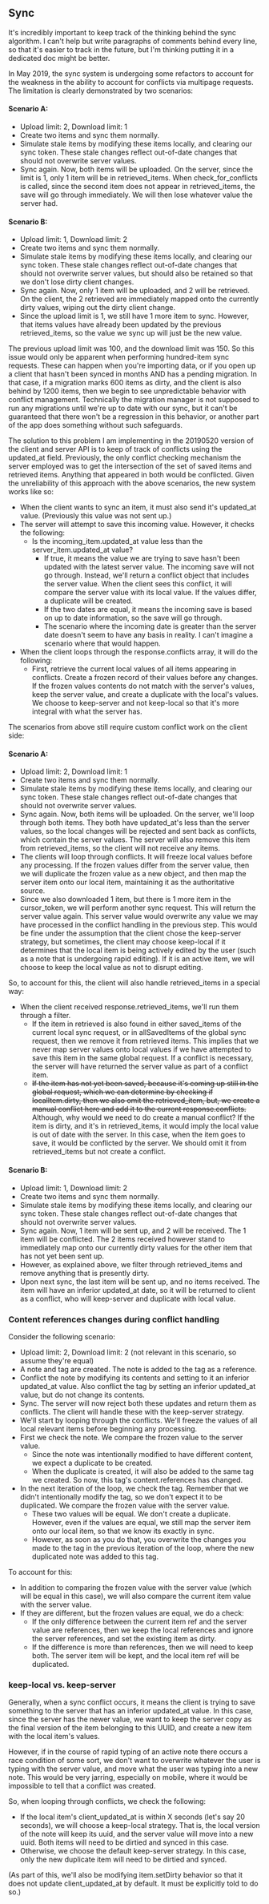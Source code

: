 ## Sync

It's incredibly important to keep track of the thinking behind the sync algorithm. I can't help but write paragraphs of comments behind every line, so that it's easier to track in the future, but I'm thinking putting it in a dedicated doc might be better.

In May 2019, the sync system is undergoing some refactors to account for the weakness in the ability to account for conflicts via multipage requests. The limitation is clearly demonstrated by two scenarios:

#### Scenario A:

- Upload limit: 2, Download limit: 1
- Create two items and sync them normally.
- Simulate stale items by modifying these items locally, and clearing our sync token. These stale changes reflect out-of-date changes that should not overwrite server values.
- Sync again. Now, both items will be uploaded. On the server, since the limit is 1, only 1 item will be in retrieved_items. When check_for_conflicts is called, since the second item does not appear in retrieved_items, the save will go through immediately. We will then lose whatever value the server had.

#### Scenario B:

- Upload limit: 1, Download limit: 2
- Create two items and sync them normally.
- Simulate stale items by modifying these items locally, and clearing our sync token. These stale changes reflect out-of-date changes that should not overwrite server values, but should also be retained so that we don't lose dirty client changes.
- Sync again. Now, only 1 item will be uploaded, and 2 will be retrieved. On the client, the 2 retrieved are immediately mapped onto the currently dirty values, wiping out the dirty client change.
- Since the upload limit is 1, we still have 1 more item to sync. However, that items values have already been updated by the previous retrieved_items, so the value we sync up will just be the new value.

The previous upload limit was 100, and the download limit was 150. So this issue would only be apparent when performing hundred-item sync requests. These can happen when you're importing data, or if you open up a client that hasn't been synced in months AND has a pending migration. In that case, if a migration marks 600 items as dirty, and the client is also behind by 1200 items, then we begin to see unpredictable behavior with conflict management. Technically the migration manager is not supposed to run any migrations until we're up to date with our sync, but it can't be guaranteed that there won't be a regression in this behavior, or another part of the app does something without such safeguards.

The solution to this problem I am implementing in the 20190520 version of the client and server API is to keep of track of conflicts using the updated_at field. Previously, the only conflict checking mechanism the server employed was to get the intersection of the set of saved items and retrieved items. Anything that appeared in both would be conflicted. Given the unreliability of this approach with the above scenarios, the new system works like so:

- When the client wants to sync an item, it must also send it's updated_at value. (Previously this value was not sent up.)
- The server will attempt to save this incoming value. However, it checks the following:
  - Is the incoming_item.updated_at value less than the server_item.updated_at value?
    - If true, it means the value we are trying to save hasn't been updated with the latest server value. The incoming save will not go through. Instead, we'll return a conflict object that includes the server value. When the client sees this conflict, it will compare the server value with its local value. If the values differ, a duplicate will be created.
    - If the two dates are equal, it means the incoming save is based on up to date information, so the save will go through.
    - The scenario where the incoming date is greater than the server date doesn't seem to have any basis in reality. I can't imagine a scenario where that would happen.
- When the client loops through the response.conflicts array, it will do the following:
  - First, retrieve the current local values of all items appearing in conflicts. Create a frozen record of their values before any changes. If the frozen values contents do not match with the server's values, keep the server value, and create a duplicate with the local's values. We choose to keep-server and not keep-local so that it's more integral with what the server has.

The scenarios from above still require custom conflict work on the client side:

#### Scenario A:

- Upload limit: 2, Download limit: 1
- Create two items and sync them normally.
- Simulate stale items by modifying these items locally, and clearing our sync token. These stale changes reflect out-of-date changes that should not overwrite server values.
- Sync again. Now, both items will be uploaded. On the server, we'll loop through both items. They both have updated_at's less than the server values, so the local changes will be rejected and sent back as conflicts, which contain the server values. The server will also remove this item from retrieved_items, so the client will not receive any items.
- The clients will loop through conflicts. It will freeze local values before any processing. If the frozen values differ from the server value, then we will duplicate the frozen value as a new object, and then map the server item onto our local item, maintaining it as the authoritative source.
- Since we also downloaded 1 item, but there is 1 more item in the cursor_token, we will perform another sync request. This will return the server value again. This server value would overwrite any value we may have processed in the conflict handling in the previous step. This would be fine under the assumption that the client chose the keep-server strategy, but sometimes, the client may choose keep-local if it determines that the local item is being actively edited by the user (such as a note that is undergoing rapid editing). If it is an active item, we will choose to keep the local value as not to disrupt editing.

So, to account for this, the client will also handle retrieved_items in a special way:

- When the client received response.retrieved_items, we'll run them through a filter.
  - If the item in retrieved is also found in either saved_items of the current local sync request, or in allSavedItems of the global sync request, then we remove it from retrieved items. This implies that we never map server values onto local values if we have attempted to save this item in the same global request. If a conflict is necessary, the server will have returned the server value as part of a conflict item.
  - ~~If the item has not yet been saved, because it's coming up still in the global request, which we can determine by checking if localItem.dirty, then we also omit the retrieved_item, but, we create a manual conflict here and add it to the current response.conflicts.~~ Although, why would we need to do create a manual conflict? If the item is dirty, and it's in retrieved_items, it would imply the local value is out of date with the server. In this case, when the item goes to save, it would be conflicted by the server. We should omit it from retrieved_items but not create a conflict.

#### Scenario B:

- Upload limit: 1, Download limit: 2
- Create two items and sync them normally.
- Simulate stale items by modifying these items locally, and clearing our sync token. These stale changes reflect out-of-date changes that should not overwrite server values.
- Sync again. Now, 1 item will be sent up, and 2 will be received. The 1 item will be conflicted. The 2 items received however stand to immediately map onto our currently dirty values for the other item that has not yet been sent up.
- However, as explained above, we filter through retrieved_items and remove anything that is presently dirty.
- Upon next sync, the last item will be sent up, and no items received. The item will have an inferior updated_at date, so it will be returned to client as a conflict, who will keep-server and duplicate with local value.

### Content references changes during conflict handling

Consider the following scenario:

- Upload limit: 2, Download limit: 2 (not relevant in this scenario, so assume they're equal)
- A note and tag are created. The note is added to the tag as a reference.
- Conflict the note by modifying its contents and setting to it an inferior updated_at value. Also conflict the tag by setting an inferior updated_at value, but do not change its contents.
- Sync. The server will now reject both these updates and return them as conflicts. The client will handle these with the keep-server strategy.
- We'll start by looping through the conflicts. We'll freeze the values of all local relevant items before beginning any processing.
- First we check the note. We compare the frozen value to the server value.
  - Since the note was intentionally modified to have different content, we expect a duplicate to be created.
  - When the duplicate is created, it will also be added to the same tag we created. So now, this tag's content.references has changed.
- In the next iteration of the loop, we check the tag. Remember that we didn't intentionally modify the tag, so we don't expect it to be duplicated. We compare the frozen value with the server value.
  - These two values will be equal. We don't create a duplicate. However, even if the values are equal, we still map the server item onto our local item, so that we know its exactly in sync.
  - However, as soon as you do that, you overwrite the changes you made to the tag in the previous iteration of the loop, where the new duplicated note was added to this tag.

To account for this:

- In addition to comparing the frozen value with the server value (which will be equal in this case), we will also compare the current item value with the server value.
- If they are different, but the frozen values are equal, we do a check:
  - If the only difference between the current item ref and the server value are references, then we keep the local references and ignore the server references, and set the existing item as dirty.
  - If the difference is more than references, then we will need to keep both. The server item will be kept, and the local item ref will be duplicated.

### keep-local vs. keep-server

Generally, when a sync conflict occurs, it means the client is trying to save something to the server that has an inferior updated_at value. In this case, since the server has the newer value, we want to keep the server copy as the final version of the item belonging to this UUID, and create a new item with the local item's values.

However, if in the course of rapid typing of an active note there occurs a race condition of some sort, we don't want to overwrite whatever the user is typing with the server value, and move what the user was typing into a new note. This would be very jarring, especially on mobile, where it would be impossible to tell that a conflict was created.

So, when looping through conflicts, we check the following:
- If the local item's client_updated_at is within X seconds (let's say 20 seconds), we will choose a keep-local strategy. That is, the local version of the note will keep its uuid, and the server value will move into a new uuid. Both items will need to be dirtied and synced in this case.
- Otherwise, we choose the default keep-server strategy. In this case, only the new duplicate item will need to be dirtied and synced.

(As part of this, we'll also be modifying item.setDirty behavior so that it does not update client_updated_at by default. It must be explicitly told to do so.)
